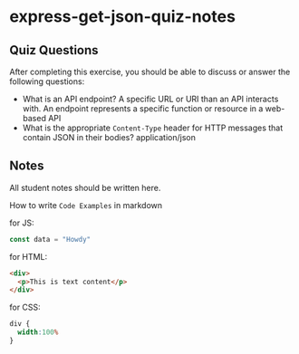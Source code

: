 # express-get-json-quiz-notes

## Quiz Questions

After completing this exercise, you should be able to discuss or answer the following questions:

- What is an API endpoint?
A specific URL or URI than an API interacts with. An endpoint represents a specific function or resource in a web-based API
- What is the appropriate `Content-Type` header for HTTP messages that contain JSON in their bodies?
application/json

## Notes

All student notes should be written here.


How to write `Code Examples` in markdown

for JS:
```javascript
const data = "Howdy"
```

for HTML:
```html
<div>
  <p>This is text content</p>
</div>
```

for CSS:
```css
div {
  width:100%
}
```
